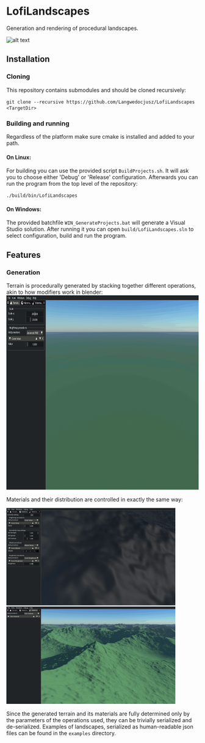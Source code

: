 # LofiLandscapes

Generation and rendering of procedural landscapes.

![alt text](https://github.com/Langwedocjusz/LofiLandscapes/blob/main/img/banner1.png?raw=true)

## Installation

### Cloning
This repository contains submodules and should be cloned recursively:

	git clone --recursive https://github.com/Langwedocjusz/LofiLandscapes <TargetDir>
  
### Building and running
Regardless of the platform make sure cmake is installed and added to your path.

#### On Linux:
For building you can use the provided script `BuildProjects.sh`. It will ask you to choose either 'Debug' or 'Release' configuration.
Afterwards you can run the program from the top level of the repository:

	./build/bin/LofiLandscapes
  
#### On Windows:
The provided batchfile `WIN_GenerateProjects.bat` will generate a Visual Studio solution.
After running it you can open `build/LofiLandscapes.sln` to select configuration, build and run the program.

## Features

### Generation
Terrain is procedurally generated by stacking together different operations, akin to how modifiers work in blender:
<img src="/img/Terrain.gif" width="885" height="509"/>

Materials and their distribution are controlled in exactly the same way:
<p float="left">
  <img src="/img/Material.gif" width="443" height="255"/>
  <img src="/img/MaterialMap.gif" width="443" height="255"/> 
</p>

Since the generated terrain and its materials are fully determined only by the parameters of the operations used, they can be trivially serialized and de-serialized. Examples of landscapes, serialized as human-readable json files can be found in the `examples` directory.


